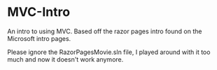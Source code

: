 # MVC-Intro
An intro to using MVC. Based off the razor pages intro found on the Microsoft intro pages. 

Please ignore the RazorPagesMovie.sln file, I played around with it too much and now it doesn't work anymore. 